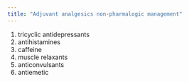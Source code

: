 ```yaml
---
title: "Adjuvant analgesics non-pharmalogic management"
---
```

1) tricyclic antidepressants
2) antihistamines
3) caffeine
4) muscle relaxants
5) anticonvulsants
6) antiemetic

